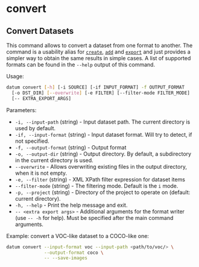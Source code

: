convert
=======

## Convert Datasets

This command allows to convert a dataset from one format to another.
The command is a usability alias for [`create`](../create),
[`add`](../sources/#sources-add) and [`export`](../export) and just provides
a simpler way to obtain the same results in simple cases. A list of supported
formats can be found in the `--help` output of this command.

Usage:

``` bash
datum convert [-h] [-i SOURCE] [-if INPUT_FORMAT] -f OUTPUT_FORMAT
  [-o DST_DIR] [--overwrite] [-e FILTER] [--filter-mode FILTER_MODE]
  [-- EXTRA_EXPORT_ARGS]
```

Parameters:
- `-i, --input-path` (string) - Input dataset path. The current directory is
  used by default.
- `-if, --input-format` (string) - Input dataset format. Will try to detect,
  if not specified.
- `-f, --output-format` (string) - Output format
- `-o, --output-dir` (string) - Output directory. By default, a subdirectory
  in the current directory is used.
- `--overwrite` - Allows overwriting existing files in the output directory,
  when it is not empty.
- `-e, --filter` (string) - XML XPath filter expression for dataset items
- `--filter-mode` (string) - The filtering mode. Default is the `i` mode.
- `-p, --project` (string) - Directory of the project to operate on
  (default: current directory).
- `-h, --help` - Print the help message and exit.
- `-- <extra export args>` - Additional arguments for the format writer
  (use `-- -h` for help). Must be specified after the main command arguments.

Example: convert a VOC-like dataset to a COCO-like one:

``` bash
datum convert --input-format voc --input-path <path/to/voc/> \
              --output-format coco \
              -- --save-images
```
